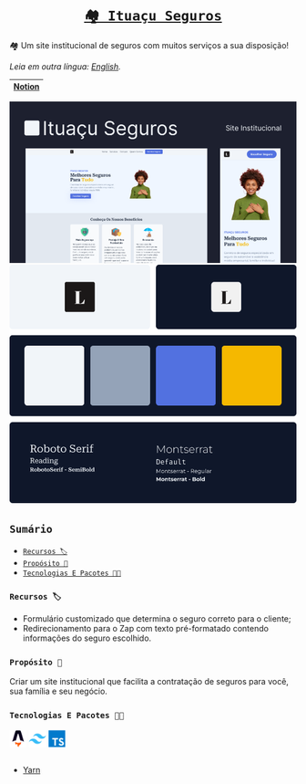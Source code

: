 <div align="center">

   # [`🏘️ Ituaçu Seguros`](https://ituacu-seguros.vercel.app/) <!-- omit in toc -->

</div>

🏘️ Um site institucional de seguros com muitos serviços a sua disposição!

*Leia em outra língua: [English](README.en.md).*

<div align="center">

   | [Notion](hhttps://evonofy.notion.site/Sobre-O-Projeto-61b07f97bd934afb94690470796c88b7)    | 
   | ------------------------------------------------------------------------------------------ |

</div>


<div align="center">

   ![Project Cover](assets/ProjectCoverTemplate.png)
   ![Logo, Colors And Typography](assets/LogoColorsAndTypography.png)

</div>

## `Sumário` <!-- omit in toc -->

- [`Recursos 🏷️`](#recursos-️)
- [`Propósito 📜`](#propósito-)
- [`Tecnologias E Pacotes 👨‍💻`](#tecnologias-e-pacotes-)

### `Recursos 🏷️`
- Formulário customizado que determina o seguro correto para o cliente;
- Redirecionamento para o Zap com texto pré-formatado contendo informações do seguro escolhido.

### `Propósito 📜`
Criar um site institucional que facilita a contratação de seguros para você, sua família e seu negócio.

### `Tecnologias E Pacotes 👨‍💻`

<div style="display: block"> 
   <a target="_blank" href=""><img align="center" alt="Astro" height="30" width="30" src="../.github/assets/Astro.png"></a>
   <a target="_blank" href="https://tailwindcss.com/"><img align="center" alt="JS" height="30" width="30" src="https://raw.githubusercontent.com/devicons/devicon/master/icons/tailwindcss/tailwindcss-plain.svg"></a>
   <a target="_blank" href="https://www.typescriptlang.org/"><img align="center" alt="TS" height="30" width="30" src="https://raw.githubusercontent.com/devicons/devicon/master/icons/typescript/typescript-plain.svg"></a>
</div>
<br>

- [Yarn]()